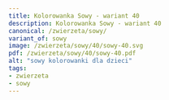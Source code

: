 ```yaml
---
title: Kolorowanka Sowy - wariant 40
description: Kolorowanka Sowy - wariant 40
canonical: /zwierzeta/sowy/
variant_of: sowy
image: /zwierzeta/sowy/40/sowy-40.svg
pdf: /zwierzeta/sowy/40/sowy-40.pdf
alt: "sowy kolorowanki dla dzieci"
tags:
- zwierzeta
- sowy
---
```

